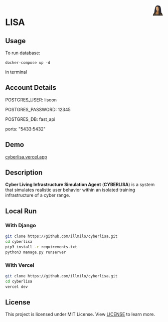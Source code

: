 <img src="logo.png" width="35px" align="right">

# LISA

## Usage
To run database: 
```
docker-compose up -d
```
in terminal 

## Account Details
POSTGRES_USER: lisoon

POSTGRES_PASSWORD: 12345

POSTGRES_DB: fast_api

ports: "5433:5432"

## Demo

[cyberlisa.vercel.app](https://cyberlisa.vercel.app)

## Description

**Cyber Living Infrastructure Simulation Agent** (**CYBERLISA**) is a system that simulates realistic user behavior within an isolated training infrastructure of a cyber range.

## Local Run

### With Django

```bash
git clone https://github.com/illmilo/cyberlisa.git
cd cyberlisa
pip3 install -r requirements.txt
python3 manage.py runserver
```

### With Vercel
```bash
git clone https://github.com/illmilo/cyberlisa.git
cd cyberlisa
vercel dev
```

## License
This project is licensed under MIT License. View [LICENSE](LICENSE) to learn more.
